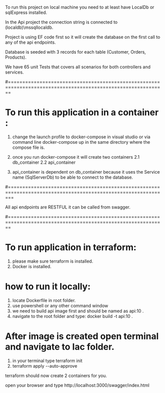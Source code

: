  To run this project on local machine you need to at least have LocalDb or sqlExpress installed.

 In the Api project the connection string is connected to (localdb)\\mssqllocaldb.

 Project is using EF code first so it will create the database on the first call to any of the api endpoints.

 Database is seeded with 3 records for each table (Customer, Orders, Products).

 We have 65 unit Tests that covers all scenarios for both controllers and services.

#=============================================================================================================

# To run this application in a container :

1. change the launch profile to docker-compose in visual studio or via command line docker-compose up in the same directory where the compose file is.

2. once you run docker-compose it will create two containers
   2.1 db_container
   2.2 api_container

3. api_container is dependent on db_container because it uses the Service name (SqlServerDb) to be able to connect to the database.

#==============================================================================================================

All api endpoints are RESTFUL it can be called from swagger.

#=============================================================================================================

# To run application in terraform:

1. please make sure terraform is installed.
2. Docker is installed.

# how to run it locally:

1. locate Dockerfile in root folder.
2. use powershell or any other command window
3. we need to build api image first and should be named as api:10 .
4. navigate to the root folder and type: docker build -t api:10 .

# After image is created open terminal and navigate to Iac folder.

1. in your terminal type terraform init
2. terraform apply --auto-approve

terraform should now create 2 containers for you.

open your browser and type http://localhost:3000/swagger/index.html

